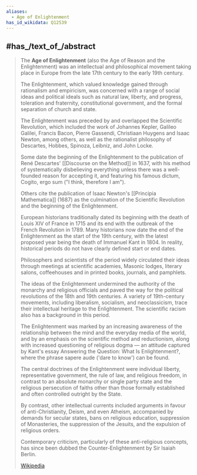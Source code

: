 ```yaml
---
aliases:
  - Age of Enlightenment
has_id_wikidata: Q12539
---
```



## #has_/text_of_/abstract 

> The **Age of Enlightenment** (also the Age of Reason and the Enlightenment) 
> was an intellectual and philosophical movement taking place in Europe 
> from the late 17th century to the early 19th century. 
> 
> The Enlightenment, which valued knowledge gained through rationalism and empiricism, 
> was concerned with a range of social ideas and political ideals such as natural law, liberty, and progress, 
> toleration and fraternity, constitutional government, and the formal separation of church and state.
>
> The Enlightenment was preceded by and overlapped the Scientific Revolution, 
> which included the work of Johannes Kepler, Galileo Galilei, Francis Bacon, 
> Pierre Gassendi, Christiaan Huygens and Isaac Newton, among others, 
> as well as the rationalist philosophy of Descartes, Hobbes, Spinoza, Leibniz, and John Locke. 
> 
> Some date the beginning of the Enlightenment to the publication of 
> René Descartes' [[Discourse on the Method]] in 1637, 
> with his method of systematically disbelieving everything 
> unless there was a well-founded reason for accepting it, 
> and featuring his famous dictum, Cogito, ergo sum ("I think, therefore I am"). 
> 
> Others cite the publication of Isaac Newton's [[Principia Mathematica]] (1687) 
> as the culmination of the Scientific Revolution and the beginning of the Enlightenment. 
> 
> European historians traditionally dated its beginning with the death of Louis XIV of France in 1715 
> and its end with the outbreak of the French Revolution in 1789. 
> Many historians now date the end of the Enlightenment as the start of the 19th century, 
> with the latest proposed year being the death of Immanuel Kant in 1804. 
> In reality, historical periods do not have clearly defined start or end dates.
>
> Philosophers and scientists of the period widely circulated their ideas 
> through meetings at scientific academies, Masonic lodges, literary salons, coffeehouses 
> and in printed books, journals, and pamphlets. 
> 
> The ideas of the Enlightenment undermined the authority of the monarchy and religious officials 
> and paved the way for the political revolutions of the 18th and 19th centuries. 
> A variety of 19th-century movements, including liberalism, socialism, and neoclassicism, 
> trace their intellectual heritage to the Enlightenment. 
> The scientific racism also has a background in this period.
>
> The Enlightenment was marked by an increasing awareness 
> of the relationship between the mind and the everyday media of the world, 
> and by an emphasis on the scientific method and reductionism, 
> along with increased questioning of religious dogma — 
> an attitude captured by Kant's essay Answering the Question: What Is Enlightenment?, 
> where the phrase sapere aude ('dare to know') can be found.
>
> The central doctrines of the Enlightenment were individual liberty, representative government, 
> the rule of law, and religious freedom, in contrast to an absolute monarchy or single party state 
> and the religious persecution of faiths other than those formally established 
> and often controlled outright by the State. 
> 
> By contrast, other intellectual currents included arguments in favour of anti-Christianity, Deism, 
> and even Atheism, accompanied by demands for secular states, bans on religious education, 
> suppression of Monasteries, the suppression of the Jesuits, and the expulsion of religious orders. 
> 
> Contemporary criticism, particularly of these anti-religious concepts, 
> has since been dubbed the Counter-Enlightenment by Sir Isaiah Berlin.
>
> [Wikipedia](https://en.wikipedia.org/wiki/Age%20of%20Enlightenment) 

